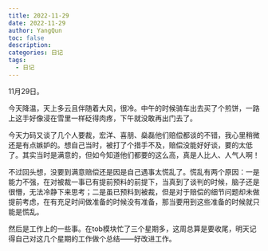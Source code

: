 ```yaml
---
title: 2022-11-29
date: 2022-11-29
author: YangQun
toc: false
description:
categories: 日记
tags:
  - 日记
---
```


11月29日。

今天降温，天上多云且伴随着大风，很冷。中午的时候骑车出去买了个煎饼，一路上这手好像浸在雪里一样砭得肉疼，下午就没敢再出门去了。

今天力码又谈了几个人要裁，宏洋、喜朋、燊磊他们赔偿都谈的不错，我心里稍微还是有点嫉妒的。想自己当时，被打了个措手不及，赔偿没能好好谈，要的太低了。其实当时是满意的，但如今知道他们都要的这么高，真是人比人、人气人啊！

不过回头想，没要到满意赔偿还是因是自己遇事太慌乱了。慌乱有两个原因：一是能力不强，在对被裁一事已有提前预料的前提下，当真到了谈判的时候，脑子还是很懵，无法冷静下来思考；二是虽已预料到被裁，但是对于赔偿的细节问题却未做提前考虑，在有充足时间做准备的时候没有准备，那当要用到这些准备的时候就只能是慌乱。



然后是工作上的一些事。在tob模块忙了三个星期多，这周总算是要收尾，明天记得自己对这几个星期的工作做个总结——好改进工作。

